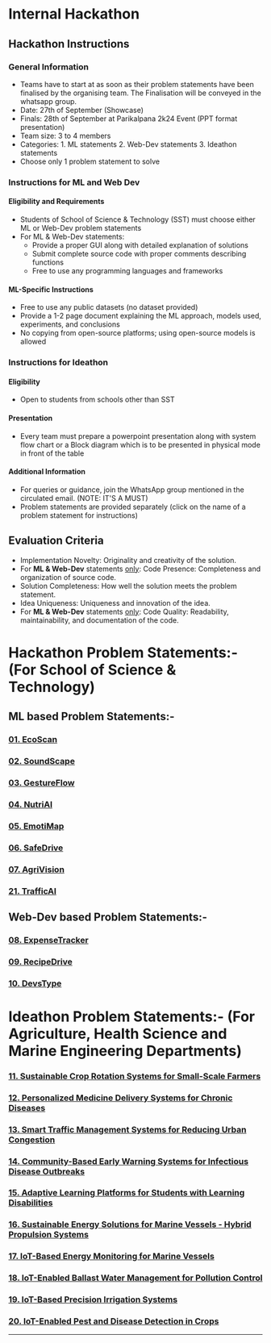 # Internal Hackathon

## Hackathon Instructions

### General Information

- Teams have to start at as soon as their problem statements have been finalised by the organising team. The Finalisation will be conveyed in the whatsapp group.
- Date: 27th of September (Showcase)
- Finals: 28th of September at Parikalpana 2k24 Event (PPT format presentation)
- Team size: 3 to 4 members
- Categories: 1. ML statements 2. Web-Dev statements 3. Ideathon statements
- Choose only 1 problem statement to solve

### Instructions for ML and Web Dev

#### Eligibility and Requirements

- Students of School of Science & Technology (SST) must choose either ML or Web-Dev problem statements
- For ML & Web-Dev statements:
  - Provide a proper GUI along with detailed explanation of solutions
  - Submit complete source code with proper comments describing functions
  - Free to use any programming languages and frameworks

#### ML-Specific Instructions

- Free to use any public datasets (no dataset provided)
- Provide a 1-2 page document explaining the ML approach, models used, experiments, and conclusions
- No copying from open-source platforms; using open-source models is allowed

### Instructions for Ideathon

#### Eligibility

- Open to students from schools other than SST

#### Presentation

- Every team must prepare a powerpoint presentation along with system flow chart or a Block diagram which is to be presented in physical mode in front of the table

#### Additional Information

- For queries or guidance, join the WhatsApp group mentioned in the circulated email. (NOTE: IT'S A MUST)
- Problem statements are provided separately (click on the name of a problem statement for instructions)

## Evaluation Criteria

- Implementation Novelty: Originality and creativity of the solution.
- For **ML & Web-Dev** statements <ins>only</ins>: Code Presence: Completeness and organization of source code.
- Solution Completeness: How well the solution meets the problem statement.
- Idea Uniqueness: Uniqueness and innovation of the idea.
- For **ML & Web-Dev** statements <ins>only</ins>: Code Quality: Readability, maintainability, and documentation of the code.

# Hackathon Problem Statements:- (For School of Science & Technology)

## ML based Problem Statements:-

### [01. EcoScan](./01EcoScan/README.md)

### [02. SoundScape](./02SoundScape/README.md)

### [03. GestureFlow](./03GestureFlow/README.md)

### [04. NutriAI](./04NutriAI/README.md)

### [05. EmotiMap](./05EmotiMap/README.md)

### [06. SafeDrive](./06SafeDrive/README.md)

### [07. AgriVision](./07AgriVision/README.md)

### [21. TrafficAI](./21TrafficAI/README.md)

## Web-Dev based Problem Statements:-

### [08. ExpenseTracker](./08ExpenseTracker/README.md)

### [09. RecipeDrive](./09RecipeDrive/README.md)

### [10. DevsType](./10DevsType/README.md)

# Ideathon Problem Statements:- (For Agriculture, Health Science and Marine Engineering Departments)

### [11. Sustainable Crop Rotation Systems for Small-Scale Farmers](./11Agri_SustainableCropRotations/README.md)

### [12. Personalized Medicine Delivery Systems for Chronic Diseases](./12Pharmacy_PersonalizedMedicineDeliverySystem/README.md)

### [13. Smart Traffic Management Systems for Reducing Urban Congestion](./13_Transport_Traffic_System/README.md)

### [14. Community-Based Early Warning Systems for Infectious Disease Outbreaks](./14_Public_Health_Warning_Systems/README.md)

### [15. Adaptive Learning Platforms for Students with Learning Disabilities](./15_Education_Tech_Learning_Platform_Disabilities/README.md)

### [16. Sustainable Energy Solutions for Marine Vessels - Hybrid Propulsion Systems](./16_Hybrid_Propulsion_Systems/README.md)

### [17. IoT-Based Energy Monitoring for Marine Vessels](./17_IoT_Based_Energy_Monitoring_for_Marine_Vessels/README.md)

### [18. IoT-Enabled Ballast Water Management for Pollution Control](./18_Ballast_Water_Management/README.md)

### [19. IoT-Based Precision Irrigation Systems](./19_Precision_Irrigation_Systems/README.md)

### [20. IoT-Enabled Pest and Disease Detection in Crops](./20_Pest_and_Disease_Detection_in_Crops/README.md)

---
